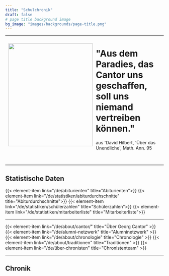 ```yaml
---
title: "Schulchronik"
draft: false
# page title background image
bg_image: "images/backgrounds/page-title.png"
---
```

---
<img style="float: left; border: 0; margin: 10px;" src="/images/schulchronik/cantor1.jpg" border="0" width="268" height="326" /><h1>"Aus dem Paradies, das Cantor uns geschaffen, soll uns niemand vertreiben können."</h1><p>aus 'David Hilbert, 'Über das Unendliche', Math. Ann. 95</p><br>

---

## Statistische Daten

{{< element-item link="/de/abiturienten" title="Abiturienten">}}
{{< element-item link="/de/statistiken/abiturdurchschnitte" title="Abiturdurchschnitte">}}
{{< element-item link="/de/statistiken/schülerzahlen" title="Schülerzahlen">}}
{{< element-item link="/de/statistiken/mitarbeiterliste" title="Mitarbeiterliste">}}

---

{{< element-item link="/de/about/cantor/" title="Über Georg Cantor" >}}
{{< element-item link="/de/alumni-netzwerk" title="Alumninetzwerk" >}}
{{< element-item link="/de/about/chronologie" title="Chronologie" >}}
{{< element-item link="/de/about/traditionen" title="Traditionen" >}}
{{< element-item link="/de/über-chronisten" title="Chronistenteam" >}}

---

## Chronik
